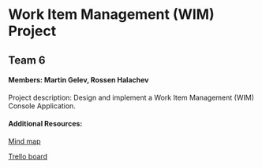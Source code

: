 # Work Item Management (WIM) Project
## Team 6
#### Members: Martin Gelev, Rossen Halachev

Project description: Design and implement a Work Item Management (WIM) Console Application.



#### Additional Resources:

[Mind map](https://www.mindmeister.com/1196452447)

[Trello board](https://trello.com/b/G0S3K8NH/work-item-management-team-6)

